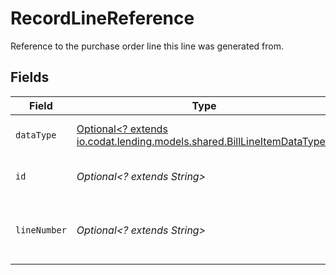 # RecordLineReference

Reference to the purchase order line this line was generated from.


## Fields

| Field                                                                                                                  | Type                                                                                                                   | Required                                                                                                               | Description                                                                                                            |
| ---------------------------------------------------------------------------------------------------------------------- | ---------------------------------------------------------------------------------------------------------------------- | ---------------------------------------------------------------------------------------------------------------------- | ---------------------------------------------------------------------------------------------------------------------- |
| `dataType`                                                                                                             | [Optional<? extends io.codat.lending.models.shared.BillLineItemDataType>](../../models/shared/BillLineItemDataType.md) | :heavy_minus_sign:                                                                                                     | Allowed name of the 'dataType'.                                                                                        |
| `id`                                                                                                                   | *Optional<? extends String>*                                                                                           | :heavy_minus_sign:                                                                                                     | 'id' of the underlying record.                                                                                         |
| `lineNumber`                                                                                                           | *Optional<? extends String>*                                                                                           | :heavy_minus_sign:                                                                                                     | Line number of the underlying record.                                                                                  |